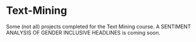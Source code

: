 # Text-Mining
Some (not all) projects completed for the Text Mining course.
A SENTIMENT ANALYSIS OF GENDER INCLUSIVE HEADLINES is coming soon.
